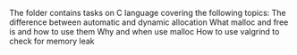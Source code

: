 The folder contains tasks on C language covering the following topics:
The difference between automatic and dynamic allocation
What malloc and free is and how to use them
Why and when use malloc
How to use valgrind to check for memory leak